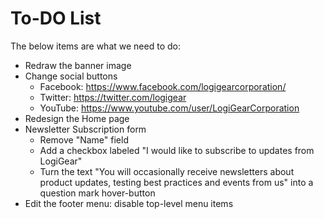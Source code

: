 # To-DO List

The below items are what we need to do:

* Redraw the banner image 
* Change social buttons
    * Facebook: https://www.facebook.com/logigearcorporation/ 
    * Twitter: https://twitter.com/logigear
    * YouTube: https://www.youtube.com/user/LogiGearCorporation
* Redesign the Home page
* Newsletter Subscription form
    * Remove "Name" field
    * Add a checkbox labeled "I would like to subscribe to updates from LogiGear"
    * Turn the text "You will occasionally receive newsletters about product updates, testing best practices and events from us" into a question mark hover-button
* Edit the footer menu: disable top-level menu items